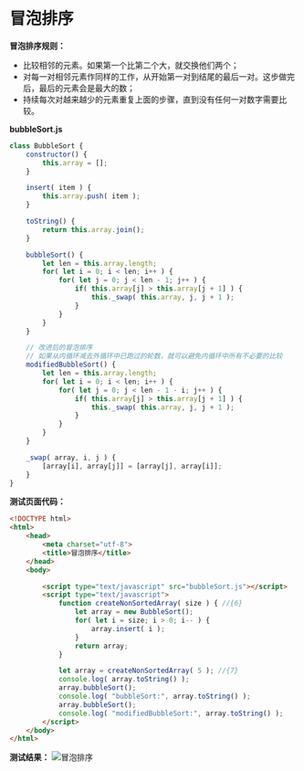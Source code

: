 # 冒泡排序
**冒泡排序规则：**
- 比较相邻的元素。如果第一个比第二个大，就交换他们两个；
- 对每一对相邻元素作同样的工作，从开始第一对到结尾的最后一对。这步做完后，最后的元素会是最大的数；
- 持续每次对越来越少的元素重复上面的步骤，直到没有任何一对数字需要比较。

**bubbleSort.js**
```javascript
class BubbleSort {
    constructor() {
        this.array = [];
    }

    insert( item ) {
        this.array.push( item );
    }

    toString() {
        return this.array.join();
    }

    bubbleSort() {
        let len = this.array.length;
        for( let i = 0; i < len; i++ ) {
            for( let j = 0; j < len - 1; j++ ) {
                if( this.array[j] > this.array[j + 1] ) {
                    this._swap( this.array, j, j + 1 );
                }
            }
        }
    }

    // 改进后的冒泡排序
    // 如果从内循环减去外循环中已跑过的轮数，就可以避免内循环中所有不必要的比较
    modifiedBubbleSort() {
        let len = this.array.length;
        for( let i = 0; i < len; i++ ) {
            for( let j = 0; j < len - 1 - i; j++ ) {
                if( this.array[j] > this.array[j + 1] ) {
                    this._swap( this.array, j, j + 1 );
                }
            }
        }
    }

    _swap( array, i, j ) {
        [array[i], array[j]] = [array[j], array[i]];
    }
}
```

**测试页面代码：**
```html
<!DOCTYPE html>
<html>
    <head>
        <meta charset="utf-8">
        <title>冒泡排序</title>
    </head>
    <body>

        <script type="text/javascript" src="bubbleSort.js"></script>
        <script type="text/javascript">
            function createNonSortedArray( size ) { //{6}
                let array = new BubbleSort();
                for( let i = size; i > 0; i-- ) {
                    array.insert( i );
                }
                return array;
            }

            let array = createNonSortedArray( 5 ); //{7}
            console.log( array.toString() );
            array.bubbleSort();
            console.log( "bubbleSort:", array.toString() );
            array.bubbleSort();
            console.log( "modifiedBubbleSort:", array.toString() );
        </script>
    </body>
</html>
```

**测试结果：**
![冒泡排序](https://upload-images.jianshu.io/upload_images/1726248-919a7dd046133941.png?imageMogr2/auto-orient/strip%7CimageView2/2/w/1240)
